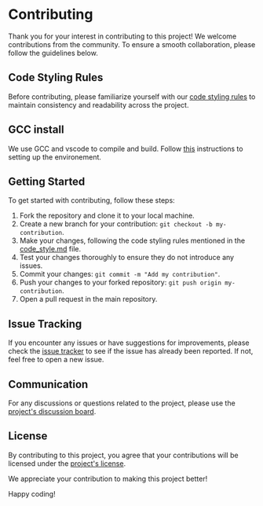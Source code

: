 # Contributing

Thank you for your interest in contributing to this project! We welcome contributions from the community. To ensure a smooth collaboration, please follow the guidelines below.

## Code Styling Rules

Before contributing, please familiarize yourself with our [code styling rules](./code_style.md) to maintain consistency and readability across the project.

## GCC install

We use GCC and vscode to compile and build. Follow [this](https://code.visualstudio.com/docs/cpp/config-mingw) instructions to setting up the environement.

## Getting Started

To get started with contributing, follow these steps:

1. Fork the repository and clone it to your local machine.
2. Create a new branch for your contribution: `git checkout -b my-contribution`.
3. Make your changes, following the code styling rules mentioned in the [code_style.md](./code_style.md) file.
4. Test your changes thoroughly to ensure they do not introduce any issues.
5. Commit your changes: `git commit -m "Add my contribution"`.
6. Push your changes to your forked repository: `git push origin my-contribution`.
7. Open a pull request in the main repository.

## Issue Tracking

If you encounter any issues or have suggestions for improvements, please check the [issue tracker](link-to-issue-tracker) to see if the issue has already been reported. If not, feel free to open a new issue.

## Communication

For any discussions or questions related to the project, please use the [project's discussion board](link-to-discussion-board).

## License

By contributing to this project, you agree that your contributions will be licensed under the [project's license](link-to-license).

We appreciate your contribution to making this project better!

Happy coding!
